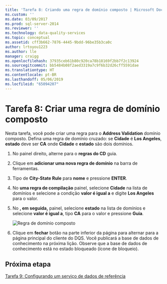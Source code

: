 ```yaml
---
title: 'Tarefa 8: Criando uma regra de domínio composto | Microsoft Docs'
ms.custom: ''
ms.date: 03/09/2017
ms.prod: sql-server-2014
ms.reviewer: ''
ms.technology: data-quality-services
ms.topic: conceptual
ms.assetid: cff3b662-7876-4445-9bdd-96be35b3ca0c
author: lrtoyou1223
ms.author: lle
manager: craigg
ms.openlocfilehash: 37935ceb61b80c920ca78b18169f2bb7f2c13924
ms.sourcegitcommit: bb5484b08f2aed3319a7c9f6b32d26cff5591dae
ms.translationtype: HT
ms.contentlocale: pt-BR
ms.lasthandoff: 05/06/2019
ms.locfileid: "65094207"
---
```

# <a name="task-8-creating-a-composite-domain-rule"></a>Tarefa 8: Criar uma regra de domínio composto
  Nesta tarefa, você pode criar uma regra para o **Address Validation** domínio composto. Defina uma regra de domínio cruzado: se **Cidade** é **Los Angeles**, **estado** deve ser **CA** onde **Cidade** e **estado** são dois domínios.  
  
1.  No painel direito, alterne para o **regras do CD** guia.  
  
2.  Clique em **adicionar uma nova regra de domínio** na barra de ferramentas.  
  
3.  Tipo de **City-State Rule** para **nome** e pressione **ENTER**.  
  
4.  No **uma regra de compilação** painel, selecione **Cidade** na lista de domínios e selecione a condição **valor é igual a** e digite **Los Angeles** para o valor.  
  
5.  No **, em seguida,** painel, selecione **estado** na lista de domínios e selecione **valor é igual a**, tipo **CA** para o valor e pressione **Guia**.  
  
     ![Regra de domínio composto](../../2014/tutorials/media/et-creatingacompositedomainrule.jpg "regra de domínio composto")  
  
6.  Clique em **fechar** botão na parte inferior da página para alternar para a página principal do cliente do DQS. Você publicará a base de dados de conhecimento na próxima lição. Observe que a base de dados de conhecimento está no estado bloqueado (ícone de bloqueio).  
  
## <a name="next-step"></a>Próxima etapa  
 [Tarefa 9: Configurando um serviço de dados de referência](../../2014/tutorials/task-9-configuring-a-reference-data-service.md)  
  
  
